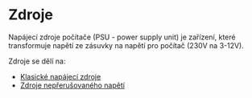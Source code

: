 # Zdroje
Napájecí zdroje počítače (PSU - power supply unit) je zařízení, které transformuje napětí ze zásuvky na napětí pro počítač (230V na 3-12V).

Zdroje se dělí na:
- [Klasické napájecí zdroje](./normalni_zdroje/normalni_zdroje.md)
- [Zdroje nepřerušovaného napětí](./zdroje_neprerusovaneho_napeti/zdroje_neprerusovaneho_napeti.md)